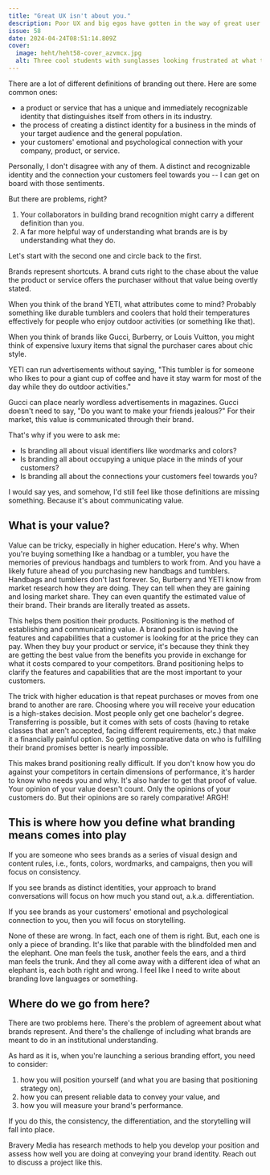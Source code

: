 ```yaml
---
title: "Great UX isn't about you."
description: Poor UX and big egos have gotten in the way of great user and students experiences at colleges and universities. Joel Goodman brings an ego check to higher ed marketers.
issue: 58
date: 2024-04-24T08:51:14.809Z
cover:
  image: heht/heht58-cover_azvmcx.jpg
  alt: Three cool students with sunglasses looking frustrated at what they see on a laptop screen. Theyr'e standing in a busy quad area on a college campus.
---
```

There are a lot of different definitions of branding out there. Here are some common ones:

- a product or service that has a unique and immediately recognizable identity that distinguishes itself from others in its industry.
- the process of creating a distinct identity for a business in the minds of your target audience and the general population.
- your customers' emotional and psychological connection with your company, product, or service.

Personally, I don't disagree with any of them. A distinct and recognizable identity and the connection your customers feel towards you -- I can get on board with those sentiments.

But there are problems, right?

1. Your collaborators in building brand recognition might carry a different definition than you.
2. A far more helpful way of understanding what brands are is by understanding what they do.

Let's start with the second one and circle back to the first.

Brands represent shortcuts. A brand cuts right to the chase about the value the product or service offers the purchaser without that value being overtly stated.

When you think of the brand YETI, what attributes come to mind? Probably something like durable tumblers and coolers that hold their temperatures effectively for people who enjoy outdoor activities (or something like that).  

When you think of brands like Gucci, Burberry, or Louis Vuitton, you might think of expensive luxury items that signal the purchaser cares about chic style.

YETI can run advertisements without saying, "This tumbler is for someone who likes to pour a giant cup of coffee and have it stay warm for most of the day while they do outdoor activities."

Gucci can place nearly wordless advertisements in magazines. Gucci doesn't need to say, "Do you want to make your friends jealous?" For their market, this value is communicated through their brand. 

That's why if you were to ask me:

- Is branding all about visual identifiers like wordmarks and colors?
- Is branding all about occupying a unique place in the minds of your customers? 
- Is branding all about the connections your customers feel towards you? 

I would say yes, and somehow, I'd still feel like those definitions are missing something. Because it's about communicating value.

## What is your value?

Value can be tricky, especially in higher education. Here's why. When you're buying something like a handbag or a tumbler, you have the memories of previous handbags and tumblers to work from. And you have a likely future ahead of you purchasing new handbags and tumblers. Handbags and tumblers don't last forever. So, Burberry and YETI know from market research how they are doing. They can tell when they are gaining and losing market share. They can even quantify the estimated value of their brand. Their brands are literally treated as assets. 

This helps them position their products. Positioning is the method of establishing and communicating value. A brand position is having the features and capabilities that a customer is looking for at the price they can pay. When they buy your product or service, it's because they think they are getting the best value from the benefits you provide in exchange for what it costs compared to your competitors. Brand positioning helps to clarify the features and capabilities that are the most important to your customers. 

The trick with higher education is that repeat purchases or moves from one brand to another are rare. Choosing where you will receive your education is a high-stakes decision. Most people only get one bachelor's degree. Transferring is possible, but it comes with sets of costs (having to retake classes that aren't accepted, facing different requirements, etc.) that make it a financially painful option. So getting comparative data on who is fulfilling their brand promises better is nearly impossible.

This makes brand positioning really difficult. If you don't know how you do against your competitors in certain dimensions of performance, it's harder to know who needs you and why. It's also harder to get that proof of value. Your opinion of your value doesn't count. Only the opinions of your customers do. But their opinions are so rarely comparative! ARGH!

## This is where how you define what branding means comes into play

If you are someone who sees brands as a series of visual design and content rules, i.e., fonts, colors, wordmarks, and campaigns, then you will focus on consistency. 

If you see brands as distinct identities, your approach to brand conversations will focus on how much you stand out, a.k.a. differentiation. 

If you see brands as your customers' emotional and psychological connection to you, then you will focus on storytelling. 

None of these are wrong. In fact, each one of them is right. But, each one is only a piece of branding. It's like that parable with the blindfolded men and the elephant. One man feels the tusk, another feels the ears, and a third man feels the trunk. And they all come away with a different idea of what an elephant is, each both right and wrong. I feel like I need to write about branding love languages or something. 

## Where do we go from here?

There are two problems here. There's the problem of agreement about what brands represent. And there's the challenge of including what brands are meant to do in an institutional understanding. 

As hard as it is, when you're launching a serious branding effort, you need to consider:

1. how you will position yourself (and what you are basing that positioning strategy on),
2. how you can present reliable data to convey your value, and 
3. how you will measure your brand's performance. 

If you do this, the consistency, the differentiation, and the storytelling will fall into place. 

Bravery Media has research methods to help you develop your position and assess how well you are doing at conveying your brand identity. Reach out to discuss a project like this.